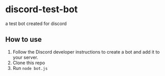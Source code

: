 # discord-test-bot
a test bot created for discord

## How to use
1. Follow the Discord developer instructions to create a bot and add it to your server.
2. Clone this repo
3. Run `node bot.js`
